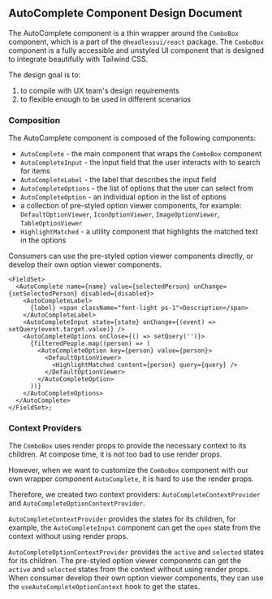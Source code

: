 
## AutoComplete Component Design Document

The AutoComplete component is a thin wrapper around the `ComboBox` component, which is a part of the `@headlessui/react` package. The `ComboBox` component is a fully accessible and unstyled UI component that is designed to integrate beautifully with Tailwind CSS.

The design goal is to:
1. to compile with UX team's design requirements
2. to flexible enough to be used in different scenarios

### Composition

The AutoComplete component is composed of the following components:
- `AutoComplete` - the main component that wraps the `ComboBox` component
- `AutoCompleteInput` - the input field that the user interacts with to search for items
- `AutoCompleteLabel` - the label that describes the input field
- `AutoCompleteOptions` - the list of options that the user can select from
- `AutoCompleteOption` - an individual option in the list of options
- a collection of pre-styled option viewer components, for example: `DefaultOptionViewer`, `IconOptionViewer`, `ImageOptionViewer`, `TableOptionViewer`
- `HighlightMatched` - a utility component that highlights the matched text in the options

Consumers can use the pre-styled option viewer components directly, or develop their own option viewer components.

```tsx
<FieldSet>
  <AutoComplete name={name} value={selectedPerson} onChange={setSelectedPerson} disabled={disabled}>
    <AutoCompleteLabel>
      {label} <span className="font-light ps-1">Description</span>
    </AutoCompleteLabel>
    <AutoCompleteInput state={state} onChange={(event) => setQuery(event.target.value)} />
    <AutoCompleteOptions onClose={() => setQuery('')}>
      {filteredPeople.map((person) => (
        <AutoCompleteOption key={person} value={person}>
          <DefaultOptionViewer>
            <HighlightMatched content={person} query={query} />
          </DefaultOptionViewer>
        </AutoCompleteOption>
      ))}
    </AutoCompleteOptions>
  </AutoComplete>
</FieldSet>;
```

### Context Providers

The `ComboBox` uses render props to provide the necessary context to its children. At compose time, it is not too bad to use render props. 

However, when we want to customize the `ComboBox` component with our own wrapper component `AutoComplete`, it is hard to use the render props.

Therefore, we created two context providers: `AutoCompleteContextProvider` and `AutoCompleteOptionContextProvider`.

`AutoCompleteContextProvider` provides the states for its children, for example, the `AutoCompleteInput` component can get the `open` state from the context without using render props.

`AutoCompleteOptionContextProvider` provides the `active` and `selected` states for its children. The pre-styled option viewer components can get the `active` and `selected` states from the context without using render props. When consumer develop their own option viewer components, they can use the `useAutoCompleteOptionContext` hook to get the states.